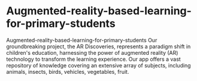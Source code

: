 # Augmented-reality-based-learning-for-primary-students
Augmented-reality-based-learning-for-primary-students
Our groundbreaking project, the AR Discoveries, represents a paradigm shift in children's education, harnessing the power of augmented reality (AR) technology to transform the learning experience. Our app offers a vast repository of knowledge covering an extensive array of subjects, including animals, insects, birds, vehicles, vegetables, fruit.
